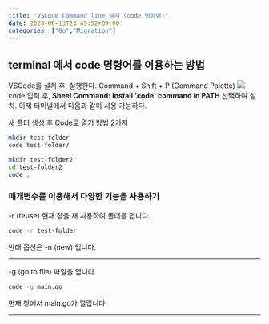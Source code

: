 ```yaml
---
title: "VSCode Command line 설치 (code 명령어)"
date: 2023-06-13T23:45:52+09:00
categories: ["Go","Migration"]
---
```


## terminal 에서 code 명령어를 이용하는 방법
VSCode를 설치 후, 실행한다.
Command + Shift + P (Command Palette)
![](https://images.velog.io/images/mingkyme/post/26781512-7e75-4b84-9e73-45f112340bbe/image.png)
code 입력 후, **Sheel Command: Install 'code' command in PATH** 선택하여 설치.
이제 터미널에서 다음과 같이 사용 가능하다.

새 폴더 생성 후 Code로 열기 방법 2가지
```bash
mkdir test-folder
code test-folder/
```
```bash
mkdir test-folder2
cd test-folder2
code .
```

### 매개변수를 이용해서 다양한 기능을 사용하기
-r (reuse)
현재 창을 재 사용하여 폴더를 엽니다.
```bash
code -r test-folder
```
반대 옵션은 -n (new) 입니다.

---------
-g (go to file)
파일을 엽니다.
```bash
code -g main.go
```
현재 창에서 main.go가 열립니다.

--------
